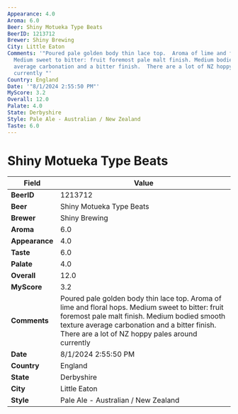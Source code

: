 ```yaml
---
Appearance: 4.0
Aroma: 6.0
Beer: Shiny Motueka Type Beats
BeerID: 1213712
Brewer: Shiny Brewing
City: Little Eaton
Comments: '"Poured pale golden body thin lace top.  Aroma of lime and floral hops.
  Medium sweet to bitter: fruit foremost pale malt finish. Medium bodied smooth texture
  average carbonation and a bitter finish.  There are a lot of NZ hoppy pales around
  currently "'
Country: England
Date: '"8/1/2024 2:55:50 PM"'
MyScore: 3.2
Overall: 12.0
Palate: 4.0
State: Derbyshire
Style: Pale Ale - Australian / New Zealand
Taste: 6.0
---
```


# Shiny Motueka Type Beats

| Field         | Value |
|---------------|-------|
| **BeerID** | 1213712 |
| **Beer** | Shiny Motueka Type Beats |
| **Brewer** | Shiny Brewing |
| **Aroma** | 6.0 |
| **Appearance** | 4.0 |
| **Taste** | 6.0 |
| **Palate** | 4.0 |
| **Overall** | 12.0 |
| **MyScore** | 3.2 |
| **Comments** | Poured pale golden body thin lace top.  Aroma of lime and floral hops. Medium sweet to bitter: fruit foremost pale malt finish. Medium bodied smooth texture average carbonation and a bitter finish.  There are a lot of NZ hoppy pales around currently  |
| **Date** | 8/1/2024 2:55:50 PM |
| **Country** | England |
| **State** | Derbyshire |
| **City** | Little Eaton |
| **Style** | Pale Ale - Australian / New Zealand |
